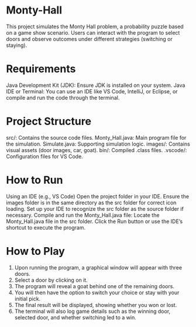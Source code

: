 # Monty-Hall

This project simulates the Monty Hall problem, a probability puzzle based on a game show scenario. Users can interact with the program to select doors and observe outcomes under different strategies (switching or staying).

# Requirements
Java Development Kit (JDK): Ensure JDK is installed on your system.
Java IDE or Terminal: You can use an IDE like VS Code, IntelliJ, or Eclipse, or compile and run the code through the terminal.

# Project Structure
src/: Contains the source code files.
Monty_Hall.java: Main program file for the simulation.
Simulate.java: Supporting simulation logic.
images/: Contains visual assets (door images, car, goat).
bin/: Compiled .class files.
.vscode/: Configuration files for VS Code.

# How to Run
Using an IDE (e.g., VS Code)
Open the project folder in your IDE.
Ensure the images folder is in the same directory as the src folder for correct icon loading.
Set up your IDE to recognize the src folder as the source folder if necessary.
Compile and run the Monty_Hall.java file:
Locate the Monty_Hall.java file in the src folder.
Click the Run button or use the IDE’s shortcut to execute the program.

# How to Play
1. Upon running the program, a graphical window will appear with three doors.
2. Select a door by clicking on it.
3. The program will reveal a goat behind one of the remaining doors.
4. You will then have the option to switch your choice or stay with your initial pick.
5. The final result will be displayed, showing whether you won or lost.
6. The terminal will also log game details such as the winning door, selected door, and whether switching led to a win.
